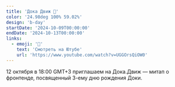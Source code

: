 ```yaml
---
title: 'Дока Движ 🐶'
color: '24.98deg 100% 59.02%'
design: 'b-day'
startDate: '2024-10-09T00:00:00'
endDate: '2024-10-13T00:00:00'
links:
  - emoji: '👀'
    text: 'Смотреть на Ютубe'
    url: 'https://www.youtube.com/watch?v=UGGOrsQiOW0'
---
```


12 октября в 18:00 GMT+3 приглашаем на Дока.Движ — митап о фронтенде, посвященный 3-ему дню рождения Доки.
